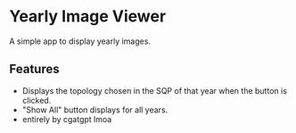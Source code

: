 # Yearly Image Viewer
A simple app to display yearly images.

## Features
- Displays the topology chosen in the SQP of that year when the button is clicked.
- "Show All" button displays for all years.
- entirely by cgatgpt lmoa
